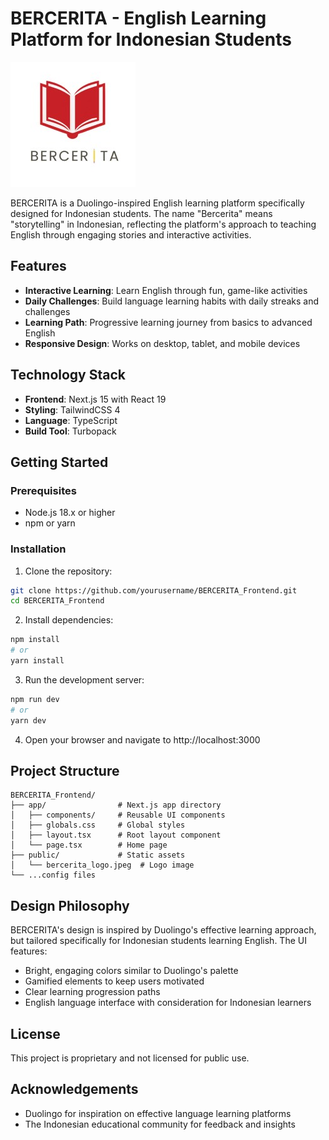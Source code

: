 # BERCERITA - English Learning Platform for Indonesian Students

![Bercerita Logo](/bercerita_logo.jpeg)

BERCERITA is a Duolingo-inspired English learning platform specifically designed for Indonesian students. The name "Bercerita" means "storytelling" in Indonesian, reflecting the platform's approach to teaching English through engaging stories and interactive activities.

## Features

- **Interactive Learning**: Learn English through fun, game-like activities
- **Daily Challenges**: Build language learning habits with daily streaks and challenges
- **Learning Path**: Progressive learning journey from basics to advanced English
- **Responsive Design**: Works on desktop, tablet, and mobile devices

## Technology Stack

- **Frontend**: Next.js 15 with React 19
- **Styling**: TailwindCSS 4
- **Language**: TypeScript
- **Build Tool**: Turbopack

## Getting Started

### Prerequisites

- Node.js 18.x or higher
- npm or yarn

### Installation

1. Clone the repository:
```bash
git clone https://github.com/yourusername/BERCERITA_Frontend.git
cd BERCERITA_Frontend
```

2. Install dependencies:
```bash
npm install
# or
yarn install
```

3. Run the development server:
```bash
npm run dev
# or
yarn dev
```

4. Open your browser and navigate to http://localhost:3000

## Project Structure

```
BERCERITA_Frontend/
├── app/                # Next.js app directory
│   ├── components/     # Reusable UI components
│   ├── globals.css     # Global styles
│   ├── layout.tsx      # Root layout component
│   └── page.tsx        # Home page
├── public/             # Static assets
│   └── bercerita_logo.jpeg  # Logo image
└── ...config files
```

## Design Philosophy

BERCERITA's design is inspired by Duolingo's effective learning approach, but tailored specifically for Indonesian students learning English. The UI features:

- Bright, engaging colors similar to Duolingo's palette
- Gamified elements to keep users motivated
- Clear learning progression paths
- English language interface with consideration for Indonesian learners

## License

This project is proprietary and not licensed for public use.

## Acknowledgements

- Duolingo for inspiration on effective language learning platforms
- The Indonesian educational community for feedback and insights
